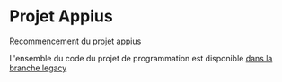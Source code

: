 # Projet Appius

Recommencement du projet appius

L'ensemble du code du projet de programmation est disponible [dans la branche legacy](https://github.com/jumscrafteur/appius/tree/legacy)
